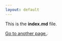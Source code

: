 ```yaml
---
layout: default
---
```


This is the **index.md** file.

[Go to another page.](./another-page.html).
